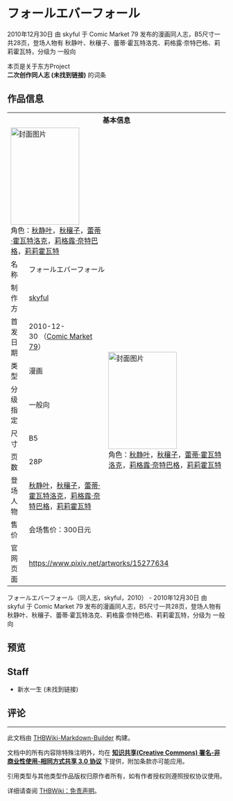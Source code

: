 # フォールエバーフォール

<!-- source html: G:\repos\THBWiki-Markdown-Builder\THBWikiMarkdown\Temp\main\0\05\ns0%3A%E3%83%95%E3%82%A9%E3%83%BC%E3%83%AB%E3%82%A8%E3%83%90%E3%83%BC%E3%83%95%E3%82%A9%E3%83%BC%E3%83%AB.html -->

2010年12月30日 由 skyful 于 Comic Market 79 发布的漫画同人志，B5尺寸一共28页，登场人物有 秋静叶、秋穰子、蕾蒂·霍瓦特洛克、莉格露·奈特巴格、莉莉霍瓦特，分级为 一般向

本页是关于东方Project  
 **二次创作同人志 (未找到链接)** 的词条

## 作品信息

<table><tbody><tr><th colspan="3">基本信息</th></tr><tr><td class="cover-artwork-mobile" colspan="2"><a href="./文件-フォールエバーフォール封面.jpg.md" class="image" title="封面图片"><img alt="封面图片" src="https://upload.thwiki.cc/thumb/1/10/%E3%83%95%E3%82%A9%E3%83%BC%E3%83%AB%E3%82%A8%E3%83%90%E3%83%BC%E3%83%95%E3%82%A9%E3%83%BC%E3%83%AB%E5%B0%81%E9%9D%A2.jpg/158px-%E3%83%95%E3%82%A9%E3%83%BC%E3%83%AB%E3%82%A8%E3%83%90%E3%83%BC%E3%83%95%E3%82%A9%E3%83%BC%E3%83%AB%E5%B0%81%E9%9D%A2.jpg" decoding="async" loading="lazy" width="158" height="224" srcset="https://upload.thwiki.cc/thumb/1/10/%E3%83%95%E3%82%A9%E3%83%BC%E3%83%AB%E3%82%A8%E3%83%90%E3%83%BC%E3%83%95%E3%82%A9%E3%83%BC%E3%83%AB%E5%B0%81%E9%9D%A2.jpg/238px-%E3%83%95%E3%82%A9%E3%83%BC%E3%83%AB%E3%82%A8%E3%83%90%E3%83%BC%E3%83%95%E3%82%A9%E3%83%BC%E3%83%AB%E5%B0%81%E9%9D%A2.jpg 1.5x, https://upload.thwiki.cc/thumb/1/10/%E3%83%95%E3%82%A9%E3%83%BC%E3%83%AB%E3%82%A8%E3%83%90%E3%83%BC%E3%83%95%E3%82%A9%E3%83%BC%E3%83%AB%E5%B0%81%E9%9D%A2.jpg/317px-%E3%83%95%E3%82%A9%E3%83%BC%E3%83%AB%E3%82%A8%E3%83%90%E3%83%BC%E3%83%95%E3%82%A9%E3%83%BC%E3%83%AB%E5%B0%81%E9%9D%A2.jpg 2x" data-file-width="627" data-file-height="886"></a><div class="cover-char">角色：<a href="./秋静叶.md" title="秋静叶">秋静叶</a>，<a href="./秋穰子.md" title="秋穰子">秋穰子</a>，<a href="./蕾蒂·霍瓦特洛克.md" title="蕾蒂·霍瓦特洛克">蕾蒂·霍瓦特洛克</a>，<a href="./莉格露·奈特巴格.md" title="莉格露·奈特巴格">莉格露·奈特巴格</a>，<a href="./莉莉霍瓦特.md" title="莉莉霍瓦特">莉莉霍瓦特</a></div></td>
</tr><tr><td class="label">名称</td><td colspan="2"> フォールエバーフォール </td></tr><tr><td class="label">制作方</td><td><a href="./skyful.md" title="skyful">skyful</a></td><td class="cover-artwork" rowspan="8" style="min-width:224px;"><a href="./文件-フォールエバーフォール封面.jpg.md" class="image" title="封面图片"><img alt="封面图片" src="https://upload.thwiki.cc/thumb/1/10/%E3%83%95%E3%82%A9%E3%83%BC%E3%83%AB%E3%82%A8%E3%83%90%E3%83%BC%E3%83%95%E3%82%A9%E3%83%BC%E3%83%AB%E5%B0%81%E9%9D%A2.jpg/158px-%E3%83%95%E3%82%A9%E3%83%BC%E3%83%AB%E3%82%A8%E3%83%90%E3%83%BC%E3%83%95%E3%82%A9%E3%83%BC%E3%83%AB%E5%B0%81%E9%9D%A2.jpg" decoding="async" loading="lazy" width="158" height="224" srcset="https://upload.thwiki.cc/thumb/1/10/%E3%83%95%E3%82%A9%E3%83%BC%E3%83%AB%E3%82%A8%E3%83%90%E3%83%BC%E3%83%95%E3%82%A9%E3%83%BC%E3%83%AB%E5%B0%81%E9%9D%A2.jpg/238px-%E3%83%95%E3%82%A9%E3%83%BC%E3%83%AB%E3%82%A8%E3%83%90%E3%83%BC%E3%83%95%E3%82%A9%E3%83%BC%E3%83%AB%E5%B0%81%E9%9D%A2.jpg 1.5x, https://upload.thwiki.cc/thumb/1/10/%E3%83%95%E3%82%A9%E3%83%BC%E3%83%AB%E3%82%A8%E3%83%90%E3%83%BC%E3%83%95%E3%82%A9%E3%83%BC%E3%83%AB%E5%B0%81%E9%9D%A2.jpg/317px-%E3%83%95%E3%82%A9%E3%83%BC%E3%83%AB%E3%82%A8%E3%83%90%E3%83%BC%E3%83%95%E3%82%A9%E3%83%BC%E3%83%AB%E5%B0%81%E9%9D%A2.jpg 2x" data-file-width="627" data-file-height="886"></a><div class="cover-char">角色：<a href="./秋静叶.md" title="秋静叶">秋静叶</a>，<a href="./秋穰子.md" title="秋穰子">秋穰子</a>，<a href="./蕾蒂·霍瓦特洛克.md" title="蕾蒂·霍瓦特洛克">蕾蒂·霍瓦特洛克</a>，<a href="./莉格露·奈特巴格.md" title="莉格露·奈特巴格">莉格露·奈特巴格</a>，<a href="./莉莉霍瓦特.md" title="莉莉霍瓦特">莉莉霍瓦特</a></div></td>
</tr><tr><td class="label">首发日期</td><td>2010-12-30&#160;（<a href="/展会作品列表?e=Comic+Market%2379">Comic Market 79</a>）</td></tr><tr><td class="label">类型</td><td>漫画</td></tr><tr><td class="label">分级指定</td><td>一般向</td></tr><tr><td class="label">尺寸</td><td>B5</td></tr><tr><td class="label">页数</td><td>28P</td></tr><tr><td class="label">登场人物</td><td><a href="./秋静叶.md" title="秋静叶">秋静叶</a>，<a href="./秋穰子.md" title="秋穰子">秋穰子</a>，<a href="./蕾蒂·霍瓦特洛克.md" title="蕾蒂·霍瓦特洛克">蕾蒂·霍瓦特洛克</a>，<a href="./莉格露·奈特巴格.md" title="莉格露·奈特巴格">莉格露·奈特巴格</a>，<a href="./莉莉霍瓦特.md" title="莉莉霍瓦特">莉莉霍瓦特</a></td></tr><tr><td class="label">售价</td><td>会场售价：300日元</td></tr>
<tr><td class="label">官网页面</td><td colspan="2"><a rel="nofollow" class="external free" href="https://www.pixiv.net/artworks/15277634">https://www.pixiv.net/artworks/15277634</a></td></tr></tbody></table>

フォールエバーフォール（同人志，skyful，2010） - 2010年12月30日 由 skyful 于 Comic Market 79 发布的漫画同人志，B5尺寸一共28页，登场人物有 秋静叶、秋穰子、蕾蒂·霍瓦特洛克、莉格露·奈特巴格、莉莉霍瓦特，分级为 一般向

## 预览

## Staff
- 新水一生 (未找到链接)


## 评论




---

此文档由 [THBWiki-Markdown-Builder](https://github.com/Delsin-Yu/THBWiki-Markdown-Builder) 构建。

文档中的所有内容除特殊注明外，均在 [**知识共享(Creative Commons) 署名-非商业性使用-相同方式共享 3.0 协议**](https://creativecommons.org/licenses/by-sa/3.0/deed.zh-hans) 下提供，附加条款亦可能应用。

引用类型与其他类型作品版权归原作者所有，如有作者授权则遵照授权协议使用。

详细请查阅 [THBWiki：免责声明](https://thbwiki.cc/THBWiki:%E5%85%8D%E8%B4%A3%E5%A3%B0%E6%98%8E)。

